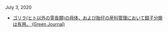 July 3, 2020
* [ゴリラ(ヒト以外の霊長類)の母体、および胎仔の産科管理において鉗子分娩は有用。 (Green Journal)](https://journals.lww.com/greenjournal/Abstract/2020/07000/Operative_Vaginal_Birth_of_a_Critically_Endangered.28.aspx)
